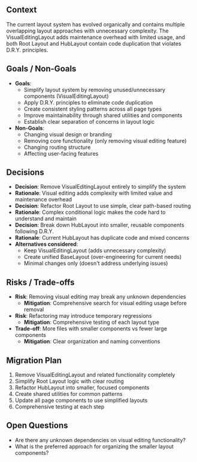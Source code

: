 ## Context

The current layout system has evolved organically and contains multiple overlapping layout approaches with unnecessary complexity. The VisualEditingLayout adds maintenance overhead with limited usage, and both Root Layout and HubLayout contain code duplication that violates D.R.Y. principles.

## Goals / Non-Goals

- **Goals**:
  - Simplify layout system by removing unused/unnecessary components (VisualEditingLayout)
  - Apply D.R.Y. principles to eliminate code duplication
  - Create consistent styling patterns across all page types
  - Improve maintainability through shared utilities and components
  - Establish clear separation of concerns in layout logic
- **Non-Goals**:
  - Changing visual design or branding
  - Removing core functionality (only removing visual editing feature)
  - Changing routing structure
  - Affecting user-facing features

## Decisions

- **Decision**: Remove VisualEditingLayout entirely to simplify the system
- **Rationale**: Visual editing adds complexity with limited value and maintenance overhead
- **Decision**: Refactor Root Layout to use simple, clear path-based routing
- **Rationale**: Complex conditional logic makes the code hard to understand and maintain
- **Decision**: Break down HubLayout into smaller, reusable components following D.R.Y.
- **Rationale**: Current HubLayout has duplicate code and mixed concerns
- **Alternatives considered**:
  - Keep VisualEditingLayout (adds unnecessary complexity)
  - Create unified BaseLayout (over-engineering for current needs)
  - Minimal changes only (doesn't address underlying issues)

## Risks / Trade-offs

- **Risk**: Removing visual editing may break any unknown dependencies
  - **Mitigation**: Comprehensive search for visual editing usage before removal
- **Risk**: Refactoring may introduce temporary regressions
  - **Mitigation**: Comprehensive testing of each layout type
- **Trade-off**: More files with smaller components vs fewer large components
  - **Mitigation**: Clear organization and naming conventions

## Migration Plan

1. Remove VisualEditingLayout and related functionality completely
2. Simplify Root Layout logic with clear routing
3. Refactor HubLayout into smaller, focused components
4. Create shared utilities for common patterns
5. Update all page components to use simplified layouts
6. Comprehensive testing at each step

## Open Questions

- Are there any unknown dependencies on visual editing functionality?
- What is the preferred approach for organizing the smaller layout components?